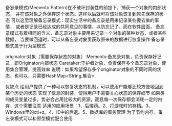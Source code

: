 备忘录模式(Memento Pattern)在不破坏封装性的前提下，捕获一个对象的内部状态，
并在该对象之外保存这个状态。这样以后就可将该对象恢复到原先保存的状态
可以这里理解备忘录模式：现实生活中的备忘录是用来记录某些要去做的事情，
或者是记录已经达成的共同意见的事情，以防忘记了。而在软件层面，
备忘录模式有着相同的含义，备忘录对象主要用来记录一个对象的某种状态，或者某些数据，
当要做回退时，可以从备忘录对象里获取原来的数据进行恢复操作
备忘录模式属于行为型模式

originator:对象（需要保存状态的对象）
Memento:备忘录对象，负责保存好记录，即Originator内部状态
Caretaker:守护者对象，负责保存多个备忘录对象，使用集合管理，提高效率
说明：如果希望保存多个originator对象的不同时间的状态，也可以，只需要HashMap<String,集合>

优缺点
给用户提供了一种可以恢复状态的机制，可以使用户能够比较方便地回到某个历史的状态
实现了信息的封装，使得用户不需要关心状态的保存细节
如果类的成员变量过多，势必会占用比较大的资源，而且每一次保存都会消耗一定的内存，这个需要注意
适用的应用场景：1、后悔药。2、打游戏时的存档。3、Windows里的cti+z。4、IE中的后退。5、数据库的事务管理
为了节约内存，备忘录模式可以和原型模式配合使用